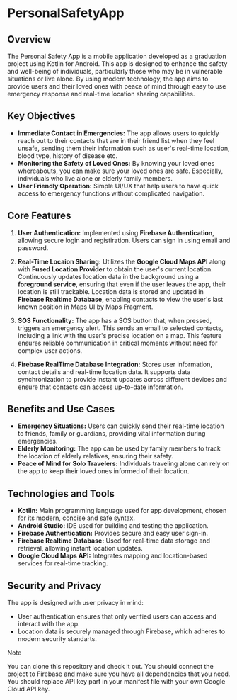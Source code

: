 # PersonalSafetyApp

## **Overview**

The Personal Safety App is a mobile application developed as a graduation project using Kotlin for Android. This app is designed to enhance the safety and well-being of individuals, particularly those who may be in vulnerable situations or live alone. By using modern technology, the app aims to provide users and their loved ones with peace of mind through easy to use emergency response and real-time location sharing capabilities.

## **Key Objectives**

- **Immediate Contact in Emergencies:** The app allows users to quickly reach out to their contacts that are in their friend list when they feel unsafe, sending them their information such as user's real-time location, blood type, history of disease etc.
- **Monitoring the Safety of Loved Ones:** By knowing your loved ones whereabouts, you can make sure your loved ones are safe. Especially, individuals who live alone or elderly family members.
- **User Friendly Operation:** Simple UI/UX that help users to have quick access to emergency functions without complicated navigation.

## **Core Features**

1. **User Authentication:** Implemented using **Firebase Authentication**, allowing secure login and registiration. Users can sign in using email and password.

2.  **Real-Time Locaion Sharing:** Utilizes the **Google Cloud Maps API** along with **Fused Location Provider** to obtain the user's current location. Continuously updates location data in the background using a **foreground service**, ensuring that even if the user leaves the app, their location is still trackable. Location data is stored and updated in **Firebase Realtime Database**, enabling contacts to view the user's last known position in Maps UI by Maps Fragment.

3. **SOS Functionality:** The app has a SOS button that, when pressed, triggers an emergency alert. This sends an email to selected contacts, including a link with the user's precise location on a map. This feature ensures reliable communication in critical moments without need for complex user actions.

4. **Firebase RealTime Database Integration:** Stores user information, contact details and real-time location data. It supports data synchronization to provide instant updates across different devices and ensure that contacts can access up-to-date information.

## **Benefits and Use Cases**

- **Emergency Situations:** Users can quickly send their real-time location to friends, family or guardians, providing vital information during emergencies.
- **Elderly Monitoring:** The app can be used by family members to track the location of elderly relatives, ensuring their safety.
- **Peace of Mind for Solo Travelers:** Individuals traveling alone can rely on the app to keep their loved ones informed of their location.

## **Technologies and Tools**

- **Kotlin:** Main programming language used for app development, chosen for its modern, concise and safe syntax.
- **Android Studio:** IDE used for building and testing the application.
- **Firebase Authentication:** Provides secure and easy user sign-in.
- **Firebase Realtime Database:** Used for real-time data storage and retrieval, allowing instant location updates.
- **Google Cloud Maps API:** Integrates mapping and location-based services for real-time tracking.

## **Security and Privacy**

The app is designed with user privacy in mind:
- User authentication ensures that only verified users can access and interact with the app.
- Location data is securely managed through Firebase, which adheres to modern security standarts.



>[!NOTE]
>You can clone this repository and check it out. You should connect the project to Firebase and make sure you have all dependencies that you need. You should replace API key part in your manifest file with your own Google Cloud API key.



